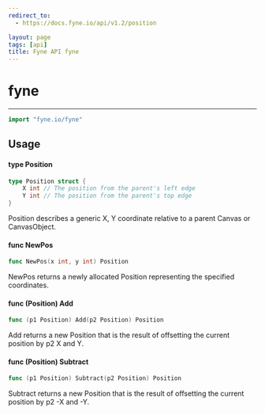 ```yaml
---
redirect_to:
  - https://docs.fyne.io/api/v1.2/position

layout: page
tags: [api]
title: Fyne API fyne
---
```



# fyne
---
```go
import "fyne.io/fyne"
```

## Usage

#### type Position

```go
type Position struct {
	X int // The position from the parent's left edge
	Y int // The position from the parent's top edge
}
```

Position describes a generic X, Y coordinate relative to a parent Canvas or CanvasObject.

#### func  NewPos

```go
func NewPos(x int, y int) Position
```
NewPos returns a newly allocated Position representing the specified coordinates.

#### func (Position) Add

```go
func (p1 Position) Add(p2 Position) Position
```
Add returns a new Position that is the result of offsetting the current position by p2 X and Y.

#### func (Position) Subtract

```go
func (p1 Position) Subtract(p2 Position) Position
```
Subtract returns a new Position that is the result of offsetting the current position by p2 -X and -Y.
